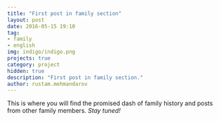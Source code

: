 ```yaml
---
title: "First post in family section"
layout: post
date: 2016-05-15 19:10
tag: 
- family
- english
img: indigo/indigo.png
projects: true
category: project
hidden: true
description: "First post in family section."
author: rustam.mehmandarov
---
```


This is where you will find the promised dash of family history and posts from other family members. _Stay tuned!_